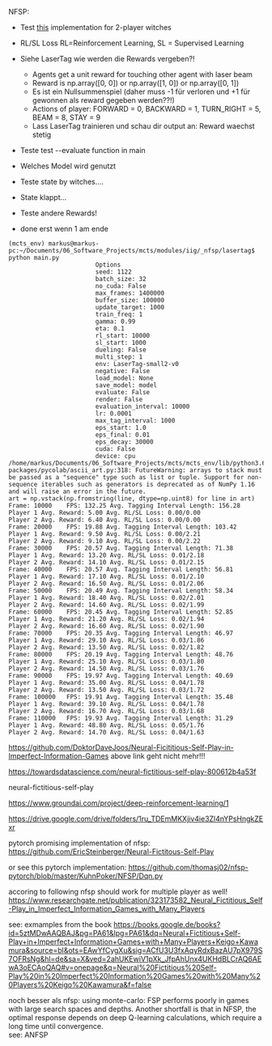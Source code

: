 NFSP:
* Test [this](https://github.com/younggyoseo/pytorch-nfsp) implementation for 2-player witches
* RL/SL Loss  RL=Reinforcement Learning, SL = Supervised Learning
* Siehe LaserTag wie werden die Rewards vergeben?!
  * Agents get a unit reward for touching other agent with laser beam
  * Reward is np.array([0, 0]) or np.array([1, 0]) or np.array([0, 1])
  * Es ist ein Nullsummenspiel (daher muss -1 für verloren und +1 für gewonnen als reward gegeben werden??!)
  * Actions of player: FORWARD = 0,  BACKWARD = 1, TURN_RIGHT = 5, BEAM = 8, STAY = 9
  * Lass LaserTag trainieren und schau dir output an: Reward waechst stetig


* Teste test --evaluate function in main
* Welches Model wird genutzt

* Teste state by witches....
* State klappt...


* Teste andere Rewards!
* done erst wenn 1 am ende

```
(mcts_env) markus@markus-pc:~/Documents/06_Software_Projects/mcts/modules/iig/_nfsp/lasertag$ python main.py
                        Options
                        seed: 1122
                        batch_size: 32
                        no_cuda: False
                        max_frames: 1400000
                        buffer_size: 100000
                        update_target: 1000
                        train_freq: 1
                        gamma: 0.99
                        eta: 0.1
                        rl_start: 10000
                        sl_start: 1000
                        dueling: False
                        multi_step: 1
                        env: LaserTag-small2-v0
                        negative: False
                        load_model: None
                        save_model: model
                        evaluate: False
                        render: False
                        evaluation_interval: 10000
                        lr: 0.0001
                        max_tag_interval: 1000
                        eps_start: 1.0
                        eps_final: 0.01
                        eps_decay: 30000
                        cuda: False
                        device: cpu
/home/markus/Documents/06_Software_Projects/mcts/mcts_env/lib/python3.6/site-packages/pycolab/ascii_art.py:318: FutureWarning: arrays to stack must be passed as a "sequence" type such as list or tuple. Support for non-sequence iterables such as generators is deprecated as of NumPy 1.16 and will raise an error in the future.
art = np.vstack(np.fromstring(line, dtype=np.uint8) for line in art)
Frame: 10000    FPS: 132.25 Avg. Tagging Interval Length: 156.28
Player 1 Avg. Reward: 5.00 Avg. RL/SL Loss: 0.00/0.00
Player 2 Avg. Reward: 6.40 Avg. RL/SL Loss: 0.00/0.00
Frame: 20000    FPS: 19.88 Avg. Tagging Interval Length: 103.42
Player 1 Avg. Reward: 9.50 Avg. RL/SL Loss: 0.00/2.21
Player 2 Avg. Reward: 9.10 Avg. RL/SL Loss: 0.00/2.22
Frame: 30000    FPS: 20.57 Avg. Tagging Interval Length: 71.38
Player 1 Avg. Reward: 13.20 Avg. RL/SL Loss: 0.01/2.18
Player 2 Avg. Reward: 14.10 Avg. RL/SL Loss: 0.01/2.15
Frame: 40000    FPS: 20.57 Avg. Tagging Interval Length: 56.81
Player 1 Avg. Reward: 17.10 Avg. RL/SL Loss: 0.01/2.10
Player 2 Avg. Reward: 16.50 Avg. RL/SL Loss: 0.01/2.06
Frame: 50000    FPS: 20.49 Avg. Tagging Interval Length: 58.34
Player 1 Avg. Reward: 18.40 Avg. RL/SL Loss: 0.02/2.01
Player 2 Avg. Reward: 14.60 Avg. RL/SL Loss: 0.02/1.99
Frame: 60000    FPS: 20.45 Avg. Tagging Interval Length: 52.85
Player 1 Avg. Reward: 21.20 Avg. RL/SL Loss: 0.02/1.94
Player 2 Avg. Reward: 16.60 Avg. RL/SL Loss: 0.02/1.90
Frame: 70000    FPS: 20.35 Avg. Tagging Interval Length: 46.97
Player 1 Avg. Reward: 29.10 Avg. RL/SL Loss: 0.03/1.86
Player 2 Avg. Reward: 13.50 Avg. RL/SL Loss: 0.02/1.82
Frame: 80000    FPS: 20.19 Avg. Tagging Interval Length: 48.76
Player 1 Avg. Reward: 25.10 Avg. RL/SL Loss: 0.03/1.80
Player 2 Avg. Reward: 14.50 Avg. RL/SL Loss: 0.03/1.76
Frame: 90000    FPS: 19.97 Avg. Tagging Interval Length: 40.69
Player 1 Avg. Reward: 35.00 Avg. RL/SL Loss: 0.04/1.78
Player 2 Avg. Reward: 13.50 Avg. RL/SL Loss: 0.03/1.72
Frame: 100000   FPS: 19.91 Avg. Tagging Interval Length: 35.48
Player 1 Avg. Reward: 39.10 Avg. RL/SL Loss: 0.04/1.78
Player 2 Avg. Reward: 16.70 Avg. RL/SL Loss: 0.03/1.68
Frame: 110000   FPS: 19.93 Avg. Tagging Interval Length: 31.29
Player 1 Avg. Reward: 48.80 Avg. RL/SL Loss: 0.05/1.76
Player 2 Avg. Reward: 14.70 Avg. RL/SL Loss: 0.04/1.63
```



https://github.com/DoktorDaveJoos/Neural-Ficititious-Self-Play-in-Imperfect-Information-Games
above link geht nicht mehr!!!


https://towardsdatascience.com/neural-fictitious-self-play-800612b4a53f

neural-fictitious-self-play

https://www.groundai.com/project/deep-reinforcement-learning/1

https://drive.google.com/drive/folders/1ru_TDEmMKXjiv4ie3Zl4nYPsHngkZExr

pytorch promising implementation of nfsp:
https://github.com/EricSteinberger/Neural-Fictitous-Self-Play

or see this pytorch implementation:
https://github.com/thomasj02/nfsp-pytorch/blob/master/KuhnPoker/NFSP/Dqn.py

accoring to following nfsp should work for multiple player as well!
https://www.researchgate.net/publication/323173582_Neural_Fictitious_Self-Play_in_Imperfect_Information_Games_with_Many_Players

see: exmamples from the book
https://books.google.de/books?id=5ztMDwAAQBAJ&pg=PA61&lpg=PA61&dq=Neural+Fictitious+Self-Play+in+Imperfect+Information+Games+with+Many+Players+Keigo+Kawamura&source=bl&ots=EAwYfCygXu&sig=ACfU3U3fxAqyRdxBazAU7pX979S7OFRsNg&hl=de&sa=X&ved=2ahUKEwiV1pXk_JfpAhUnx4UKHdBLCrAQ6AEwA3oECAoQAQ#v=onepage&q=Neural%20Fictitious%20Self-Play%20in%20Imperfect%20Information%20Games%20with%20Many%20Players%20Keigo%20Kawamura&f=false


noch besser als nfsp: using monte-carlo:
FSP performs poorly in games with large search spaces and depths. Another shortfall is that in NFSP, the optimal response depends on deep Q-learning calculations, which require a long time until convergence.   
see: ANFSP
